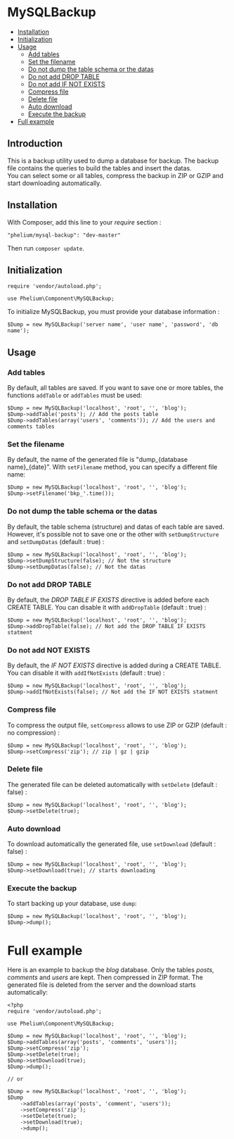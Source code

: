 # MySQLBackup

- [Installation](#installation)
- [Initialization](#initialization)
- [Usage](#usage)
	- [Add tables](#add-tables)
	- [Set the filename](#set-the-filename)
	- [Do not dump the table schema or the datas](#do-not-dump-the-table-schema-or-the-datas)
	- [Do not add DROP TABLE](#do-not-add-drop-table)
	- [Do not add IF NOT EXISTS](#do-not-add-if-not-exists)
	- [Compress file](#compress-file)
	- [Delete file](#delete-file)
	- [Auto download](#auto-download)
	- [Execute the backup](#execute-the-backup)
- [Full example](#full-example)


## Introduction

This is a backup utility used to dump a database for backup. The backup file contains the queries to build the tables and insert the datas.  
You can select some or all tables, compress the backup in ZIP or GZIP and start downloading automatically.


## Installation

With Composer, add this line to your *require* section :

	"phelium/mysql-backup": "dev-master"

Then run `composer update`.


## Initialization

	require 'vendor/autoload.php';
	
	use Phelium\Component\MySQLBackup;
	

To initialize MySQLBackup, you must provide your database information :  

	$Dump = new MySQLBackup('server name', 'user name', 'password', 'db name');


## Usage

### Add tables

By default, all tables are saved. If you want to save one or more tables, the functions `addTable` or `addTables` must be used:

	$Dump = new MySQLBackup('localhost', 'root', '', 'blog');
	$Dump->addTable('posts'); // Add the posts table
	$Dump->addTables(array('users', 'comments')); // Add the users and comments tables


### Set the filename

By default, the name of the generated file is "dump\_{database name}\_{date}". With `setFilename` method, you can specify a different file name:

	$Dump = new MySQLBackup('localhost', 'root', '', 'blog');
	$Dump->setFilename('bkp_'.time());


### Do not dump the table schema or the datas

By default, the table schema (structure) and datas of each table are saved. However, it's possible not to save one or the other with `setDumpStructure` and `setDumpDatas` (default : true) :

	$Dump = new MySQLBackup('localhost', 'root', '', 'blog');
	$Dump->setDumpStructure(false); // Not the structure
	$Dump->setDumpDatas(false); // Not the datas


### Do not add DROP TABLE

By default, the *DROP TABLE IF EXISTS* directive is added before each CREATE TABLE. You can disable it with `addDropTable` (default : true) :

	$Dump = new MySQLBackup('localhost', 'root', '', 'blog');
	$Dump->addDropTable(false); // Not add the DROP TABLE IF EXISTS statment


### Do not add NOT EXISTS

By default, the *IF NOT EXISTS* directive is added during a CREATE TABLE. You can disable it with `addIfNotExists` (default : true) :

	$Dump = new MySQLBackup('localhost', 'root', '', 'blog');
	$Dump->addIfNotExists(false); // Not add the IF NOT EXISTS statment


### Compress file

To compress the output file, `setCompress` allows to use ZIP or GZIP (default : no compression) :

	$Dump = new MySQLBackup('localhost', 'root', '', 'blog');
	$Dump->setCompress('zip'); // zip | gz | gzip


### Delete file

The generated file can be deleted automatically with `setDelete` (default : false) :

	$Dump = new MySQLBackup('localhost', 'root', '', 'blog');
	$Dump->setDelete(true);


### Auto download

To download automatically the generated file, use `setDownload` (default : false) :

	$Dump = new MySQLBackup('localhost', 'root', '', 'blog');
	$Dump->setDownload(true); // starts downloading


### Execute the backup

To start backing up your database, use `dump`:

	$Dump = new MySQLBackup('localhost', 'root', '', 'blog');
	$Dump->dump();


# Full example

Here is an example to backup the *blog* database. Only the tables *posts*, *comments* and *users* are kept. Then compressed in ZIP format. The generated file is deleted from the server and the download starts automatically:

	<?php
	require 'vendor/autoload.php';
	    
	use Phelium\Component\MySQLBackup;
	
	$Dump = new MySQLBackup('localhost', 'root', '', 'blog');
	$Dump->addTables(array('posts', 'comments', 'users'));
	$Dump->setCompress('zip');
	$Dump->setDelete(true);
	$Dump->setDownload(true);
	$Dump->dump();
	
	// or
	
	$Dump = new MySQLBackup('localhost', 'root', '', 'blog');
	$Dump
	    ->addTables(array('posts', 'comment', 'users'));
	    ->setCompress('zip');
	    ->setDelete(true);
	    ->setDownload(true);
	    ->dump();